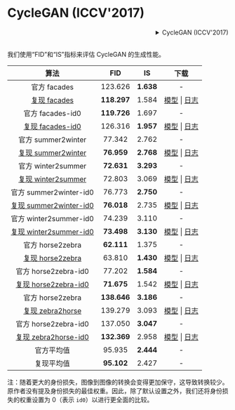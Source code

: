 # CycleGAN (ICCV'2017)

<!-- [ALGORITHM] -->

<details>
<summary align="right">CycleGAN (ICCV'2017)</summary>

```bibtex
@inproceedings{zhu2017unpaired,
  title={Unpaired image-to-image translation using cycle-consistent adversarial networks},
  author={Zhu, Jun-Yan and Park, Taesung and Isola, Phillip and Efros, Alexei A},
  booktitle={Proceedings of the IEEE international conference on computer vision},
  pages={2223--2232},
  year={2017}
}
```

</details>

<br/>

我们使用“FID”和“IS”指标来评估 CycleGAN 的生成性能。

|                                                       算法                                                        |     FID     |    IS     |                                                                                                                                                                               下载                                                                                                                                                                                |
| :---------------------------------------------------------------------------------------------------------------: | :---------: | :-------: | :---------------------------------------------------------------------------------------------------------------------------------------------------------------------------------------------------------------------------------------------------------------------------------------------------------------------------------------------------------------: |
|                                                   官方 facades                                                    |   123.626   | **1.638** |                                                                                                                                                                                 -                                                                                                                                                                                 |
|            [复现 facades](/configs/synthesizers/cyclegan/cyclegan_lsgan_resnet_in_1x1_80k_facades.py)             | **118.297** |   1.584   |                        [模型](https://download.openmmlab.com/mmediting/synthesizers/cyclegan/cyclegan_facades/cyclegan_lsgan_resnet_in_1x1_80k_facades_20200524-0b877c2a.pth) \| [日志](https://download.openmmlab.com/mmediting/synthesizers/cyclegan/cyclegan_facades/cyclegan_lsgan_resnet_in_1x1_80k_facades_20200524_211816.log.json)                        |
|                                                 官方 facades-id0                                                  | **119.726** |   1.697   |                                                                                                                                                                                 -                                                                                                                                                                                 |
|        [复现 facades-id0](/configs/synthesizers/cyclegan/cyclegan_lsgan_id0_resnet_in_1x1_80k_facades.py)         |   126.316   | **1.957** |                [模型](https://download.openmmlab.com/mmediting/synthesizers/cyclegan/cyclegan_facades_id0/cyclegan_lsgan_id0_resnet_in_1x1_80k_facades_20200524-438aa074.pth) \| [日志](https://download.openmmlab.com/mmediting/synthesizers/cyclegan/cyclegan_facades_id0/cyclegan_lsgan_id0_resnet_in_1x1_80k_facades_20200524_212548.log.json)                |
|                                                官方 summer2winter                                                 |   77.342    |   2.762   |                                                                                                                                                                                 -                                                                                                                                                                                 |
|     [复现 summer2winter](/configs/synthesizers/cyclegan/cyclegan_lsgan_resnet_in_1x1_246200_summer2winter.py)     | **76.959**  | **2.768** |         [模型](https://download.openmmlab.com/mmediting/synthesizers/cyclegan/cyclegan_summer2winter/cyclegan_lsgan_resnet_in_1x1_246200_summer2winter_20200524-0baeaff6.pth) \| [日志](https://download.openmmlab.com/mmediting/synthesizers/cyclegan/cyclegan_summer2winter/cyclegan_lsgan_resnet_in_1x1_246200_summer2winter_20200524_214809.log.json)         |
|                                                官方 winter2summer                                                 | **72.631**  | **3.293** |                                                                                                                                                                                 -                                                                                                                                                                                 |
|     [复现 winter2summer](/configs/synthesizers/cyclegan/cyclegan_lsgan_resnet_in_1x1_246200_summer2winter.py)     |   72.803    |   3.069   |         [模型](https://download.openmmlab.com/mmediting/synthesizers/cyclegan/cyclegan_summer2winter/cyclegan_lsgan_resnet_in_1x1_246200_summer2winter_20200524-0baeaff6.pth) \| [日志](https://download.openmmlab.com/mmediting/synthesizers/cyclegan/cyclegan_summer2winter/cyclegan_lsgan_resnet_in_1x1_246200_summer2winter_20200524_214809.log.json)         |
|                                              官方 summer2winter-id0                                               |   76.773    | **2.750** |                                                                                                                                                                                 -                                                                                                                                                                                 |
| [复现 summer2winter-id0](/configs/synthesizers/cyclegan/cyclegan_lsgan_id0_resnet_in_1x1_246200_summer2winter.py) | **76.018**  |   2.735   | [模型](https://download.openmmlab.com/mmediting/synthesizers/cyclegan/cyclegan_summer2winter_id0/cyclegan_lsgan_id0_resnet_in_1x1_246200_summer2winter_20200524-f280ecdd.pth) \| [日志](https://download.openmmlab.com/mmediting/synthesizers/cyclegan/cyclegan_summer2winter_id0/cyclegan_lsgan_id0_resnet_in_1x1_246200_summer2winter_20200524_215511.log.json) |
|                                              官方 winter2summer-id0                                               |   74.239    |   3.110   |                                                                                                                                                                                 -                                                                                                                                                                                 |
| [复现 winter2summer-id0](/configs/synthesizers/cyclegan/cyclegan_lsgan_id0_resnet_in_1x1_246200_summer2winter.py) | **73.498**  | **3.130** | [模型](https://download.openmmlab.com/mmediting/synthesizers/cyclegan/cyclegan_summer2winter_id0/cyclegan_lsgan_id0_resnet_in_1x1_246200_summer2winter_20200524-f280ecdd.pth) \| [日志](https://download.openmmlab.com/mmediting/synthesizers/cyclegan/cyclegan_summer2winter_id0/cyclegan_lsgan_id0_resnet_in_1x1_246200_summer2winter_20200524_215511.log.json) |
|                                                 官方 horse2zebra                                                  | **62.111**  |   1.375   |                                                                                                                                                                                 -                                                                                                                                                                                 |
|       [复现 horse2zebra](/configs/synthesizers/cyclegan/cyclegan_lsgan_resnet_in_1x1_266800_horse2zebra.py)       |   63.810    | **1.430** |             [模型](https://download.openmmlab.com/mmediting/synthesizers/cyclegan/cyclegan_horse2zebra/cyclegan_lsgan_resnet_in_1x1_266800_horse2zebra_20200524-1b3d5d3a.pth) \| [日志](https://download.openmmlab.com/mmediting/synthesizers/cyclegan/cyclegan_horse2zebra/cyclegan_lsgan_resnet_in_1x1_266800_horse2zebra_20200524_220040.log.json)             |
|                                               官方 horse2zebra-id0                                                |   77.202    | **1.584** |                                                                                                                                                                                 -                                                                                                                                                                                 |
|   [复现 horse2zebra-id0](/configs/synthesizers/cyclegan/cyclegan_lsgan_id0_resnet_in_1x1_266800_horse2zebra.py)   | **71.675**  |   1.542   |     [模型](https://download.openmmlab.com/mmediting/synthesizers/cyclegan/cyclegan_horse2zebra_id0/cyclegan_lsgan_id0_resnet_in_1x1_266800_horse2zebra_20200524-470fb8da.pth) \| [日志](https://download.openmmlab.com/mmediting/synthesizers/cyclegan/cyclegan_horse2zebra_id0/cyclegan_lsgan_id0_resnet_in_1x1_266800_horse2zebra_20200524_220655.log.json)     |
|                                                 官方 horse2zebra                                                  | **138.646** | **3.186** |                                                                                                                                                                                 -                                                                                                                                                                                 |
|       [复现 zebra2horse](/configs/synthesizers/cyclegan/cyclegan_lsgan_resnet_in_1x1_266800_horse2zebra.py)       |   139.279   |   3.093   |             [模型](https://download.openmmlab.com/mmediting/synthesizers/cyclegan/cyclegan_horse2zebra/cyclegan_lsgan_resnet_in_1x1_266800_horse2zebra_20200524-1b3d5d3a.pth) \| [日志](https://download.openmmlab.com/mmediting/synthesizers/cyclegan/cyclegan_horse2zebra/cyclegan_lsgan_resnet_in_1x1_266800_horse2zebra_20200524_220040.log.json)             |
|                                               官方 horse2zebra-id0                                                |   137.050   | **3.047** |                                                                                                                                                                                 -                                                                                                                                                                                 |
|   [复现 zebra2horse-id0](/configs/synthesizers/cyclegan/cyclegan_lsgan_id0_resnet_in_1x1_266800_horse2zebra.py)   | **132.369** |   2.958   |     [模型](https://download.openmmlab.com/mmediting/synthesizers/cyclegan/cyclegan_horse2zebra_id0/cyclegan_lsgan_id0_resnet_in_1x1_266800_horse2zebra_20200524-470fb8da.pth) \| [日志](https://download.openmmlab.com/mmediting/synthesizers/cyclegan/cyclegan_horse2zebra_id0/cyclegan_lsgan_id0_resnet_in_1x1_266800_horse2zebra_20200524_220655.log.json)     |
|                                                    官方平均值                                                     |   95.935    | **2.444** |                                                                                                                                                                                 -                                                                                                                                                                                 |
|                                                    复现平均值                                                     | **95.102**  |   2.427   |                                                                                                                                                                                 -                                                                                                                                                                                 |

注：随着更大的身份损失，图像到图像的转换会变得更加保守，这导致转换较少。原作者没有提及身份损失的最佳权重。因此，除了默认设置之外，我们还将身份损失的权重设置为 0（表示 `id0`）以进行更全面的比较。

